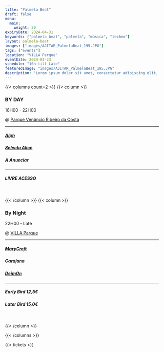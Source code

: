 ```yaml
---
title: "Palmela Beat"
draft: false
menu:
  main:
    weight: 20
expiryDate: 2024-04-31
keywords: ["palmela beat", "palmela", "música", "techno"]
layout: palmela-beat
images: ["images/AJITAR_PalmelaBeat_195.JPG"]
tags: ["events"]
location: "VILLA Parque"
eventDate: 2024-03-23
schedule: "16h till Late"
featuredImage: "images/AJITAR_PalmelaBeat_195.JPG"
description: "Lorem ipsum dolor sit amet, consectetur adipiscing elit, sed do eiusmod tempor incididunt ut labore et dolore magna aliqua. Adipiscing elit pellentesque habitant morbi tristique senectus et."
---
```






{{< columns count=2 >}} {{< column >}}


### BY DAY

16H00 - 22H00

@ [Parque Venâncio Ribeiro da Costa](https://maps.app.goo.gl/dwMcLqkhZEHuAcg16)

---
##### [Alph](https://www.mixcloud.com/ruipedroalferespedro/)
##### [Selecta Alice](https://soundcloud.com/selecta-alice)
##### A Anunciar

---

##### LIVRE ACESSO
<br>

{{< /column >}} {{< column >}}

### By Night

22H00 - Late

@ [VILLA Parque](https://maps.app.goo.gl/nK2AqJphFurYeuYH6)

---
##### [MaryCroft](https://soundcloud.com/marycroft-macedo)
##### [Carajana](https://soundcloud.com/cajaranamusic)
##### [DeimOn](https://soundcloud.com/dj-deimon)

---

##### Early Bird 12,5€
##### Later Bird 15,0€
<br>


{{< /column >}} 

{{< /columns >}}


{{< tickets >}}